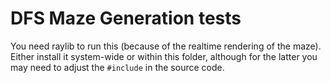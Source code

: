 # DFS Maze Generation tests

You need raylib to run this (because of the realtime rendering of the maze). Either install it system-wide or within this folder, although for the latter you may need to adjust the `#include` in the source code.


